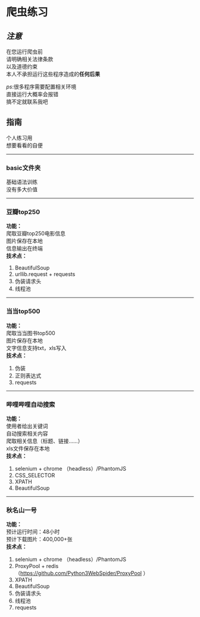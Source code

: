 # 爬虫练习
 
## *注意* ##
在您运行爬虫前  
请明确相关法律条款  
以及道德约束  
本人不承担运行这些程序造成的**任何后果**  
  
*ps*:很多程序需要配置相关环境  
直接运行大概率会报错  
搞不定就联系我吧
## 指南 ##
个人练习用  
想要看看的自便  


----------

### basic文件夹 ###
基础语法训练  
没有多大价值  

----------

### 豆瓣top250 ###
**功能：**  
爬取豆瓣top250电影信息  
图片保存在本地  
信息输出在终端  
**技术点：**  
1. BeautifulSoup  
2. urllib.request + requests  
3. 伪装请求头  
4. 线程池

----------
### 当当top500 ###
**功能：**  
爬取当当图书top500  
图片保存在本地  
文字信息支持txt，xls写入  
**技术点：**  
1. 伪装  
2. 正则表达式  
3. requests

----------

### 哔哩哔哩自动搜索 ###
**功能：**  
使用者给出关键词  
自动搜索相关内容  
爬取相关信息（标题、链接……）  
xls文件保存在本地  
**技术点：**  
1. selenium + chrome （headless）/PhantomJS  
2. CSS_SELECTOR  
3. XPATH  
4. BeautifulSoup

----------
### 秋名山一号 ###  
**功能：**  
预计运行时间：48小时  
预计下载图片：400,000+张  
**技术点：**  
1. selenium + chrome （headless）/PhantomJS  
2. ProxyPool + redis  
（https://github.com/Python3WebSpider/ProxyPool ）  
3. XPATH  
4. BeautifulSoup  
5. 伪装请求头  
6. 线程池  
7. requests




